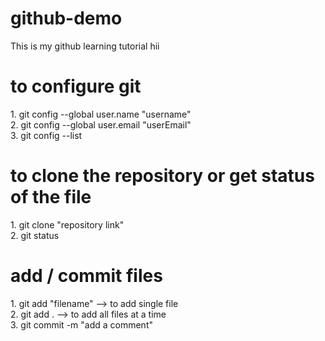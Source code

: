 # github-demo
This is my github learning tutorial
hii
<h1> to configure git </h1>
1. git config --global user.name "username" <br>
2. git config --global user.email "userEmail"
<br>
3. git config --list


<h1> to clone the repository or get status of the file</h1>
1. git clone "repository link" <br>
2. git status

<h1> add / commit files</h1>
1. git add "filename"       --> to add single file <br>
2. git add .                --> to add all files at a time
<br>
3. git commit -m "add a comment"
